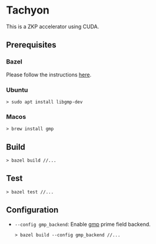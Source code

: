 # Tachyon

This is a ZKP accelerator using CUDA.

## Prerequisites

### Bazel

Please follow the instructions [here](https://bazel.build/install).

### Ubuntu

```shell
> sudo apt install libgmp-dev
```

### Macos

```shell
> brew install gmp
```

## Build

```shell
> bazel build //...
```

## Test

```shell
> bazel test //...
```

## Configuration

- `--config gmp_backend`: Enable [gmp](https://gmplib.org/) prime field backend.

   ```shell
   > bazel build --config gmp_backend //...
   ```
